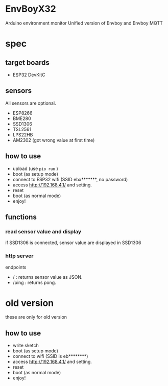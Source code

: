 # EnvBoyX32

Arduino environment monitor Unified version of Envboy and Envboy MQTT

# spec

## target boards

* ESP32 DevKitC

## sensors

All sensors are optional.

* ESP8266
* BME280
* SSD1306
* TSL2561
* LPS22HB
* AM2302 (got wrong value at first time)

## how to use

* upload (use `pio run` )
* boot (as setup mode)
* connect to ESP32 wifi (SSID ebx*******, no password)
* access http://192.168.4.1/ and setting.
* reset
* boot (as normal mode)
* enjoy!

## functions

### read sensor value and display

if SSD1306 is connected, sensor value are displayed in SSD1306

### http server

endpoints

* / : returns sensor value as JSON.
* /ping : returns pong.

# old version

these are only for old version

## how to use

* write sketch
* boot (as setup mode)
* connect to wifi (SSID is eb********)
* access http://192.168.4.1/ and setting.
* reset
* boot (as normal mode)
* enjoy!
